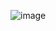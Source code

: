 ![image](https://github.com/NolanKiwi/brickbreaker/assets/161957271/42d1cfd7-69ad-47e4-9099-4796d4bb8be9)
